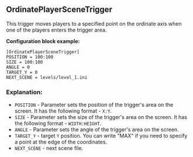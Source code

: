  ## OrdinatePlayerSceneTrigger

 This trigger moves players to a specified point on the ordinate axis when one of the players enters the trigger area.

 **Configuration block example:**

    [OrdinatePlayerSceneTrigger]
    POSITION = 100:100
    SIZE = 100:100
    ANGLE = 0
    TARGET_Y = 0
    NEXT_SCENE = levels/level_1.ini

 ### Explanation:

 * `POSITION` - Parameter sets the position of the trigger's area on the screen. It has the following format - `X:Y`.
 * `SIZE` - Parameter sets the size of the trigger's area on the screen. It has the following format - `WIDTH:HEIGHT`.
 * `ANGLE` - Parameter sets the angle of the trigger's area on the screen. 
 * `TARGET_Y` - target `Y` position. You can write "MAX" if you need to specify a point at the edge of the coordinates.
 * `NEXT_SCENE` - next scene file.
